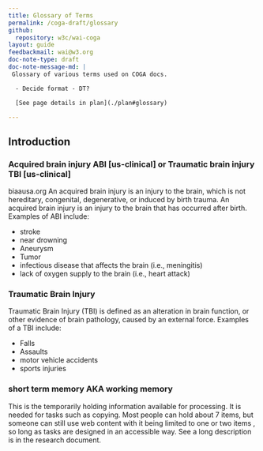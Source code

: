 ```yaml
---
title: Glossary of Terms
permalink: /coga-draft/glossary
github:
  repository: w3c/wai-coga
layout: guide
feedbackmail: wai@w3.org
doc-note-type: draft
doc-note-message-md: |
 Glossary of various terms used on COGA docs.

  - Decide format - DT?

  [See page details in plan](./plan#glossary)

---
```


## Introduction

### Acquired brain injury ABI  [us-clinical] or  Traumatic brain injury  TBI  [us-clinical]

biaausa.org
An acquired brain injury is an injury to the brain, which is not hereditary, congenital, degenerative, or induced by birth trauma. An acquired brain injury is an injury to the brain that has occurred after birth.
Examples of ABI include:

- stroke
- near drowning
- Aneurysm
- Tumor
- infectious disease that affects the brain (i.e., meningitis)
- lack of oxygen supply to the brain (i.e., heart attack)

### Traumatic Brain Injury 

Traumatic Brain Injury (TBI) is defined as an alteration in brain function, or other evidence of brain pathology, caused by an external force.
Examples of a TBI include:

- Falls
- Assaults
- motor vehicle accidents
- sports injuries

### short term memory AKA working memory

This is the  temporarily holding information available for processing. It is needed for tasks such as copying.  Most people can hold about 7 items, but someone can still use web content with it being limited to one or two items , so long as tasks are designed in an accessible way. See a long description is in the research document.

